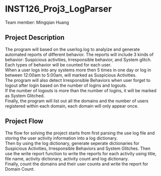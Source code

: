 # INST126_Proj3_LogParser

Team member: Mingqian Huang

## Project Description
The program will based on the userlog.log to analyize and generate automated reports of different behavior. The reports will include 3 kinds of behavior: Suspicious activities, Irresponsible behavior, and System glitch. Each types of behavior will be counted for each user.\
When a user logs into any systems more then 5 times in one day or log in between 12:00am to 5:00am, will marked as Suspicious Activities. \
The program will also detect Irresponsible Behaviors when user forget to logout after login based on the number of logins and logouts. \
If the number of logouts is more than the number of logins, it will be marked as System Glitched. \
Finally, the program will list out all the domains and the number of users registered within each domain, each domain will only appear once.

## Project Flow
The flow for solving the project starts from first parsing the use log file and storing the user activity information into a log dictionary. \
Then by using the log dictionary, generate seperate dictionaries for Suspicious Activities, Irresponsible Behaviors and System Glitches. Then use the write report function to write the reports for each activity using title, file name, activity dictionary, activity count and log dictionary. \
Finally, count the domains and their user counts and write the report for Domain Count.